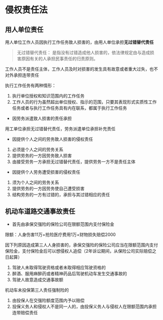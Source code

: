 # 侵权责任法 #

## 用人单位责任 ##

用人单位工作人员因执行工作任务致人损害的，由用人单位承担**无过错替代责任**

> 无过错替代责任： 是指没有过错造成他人损害的，依法律规定由与造成损害原因有关的人承担民事责任的归责原则。

工作人员不是责任主体，工作人员及时对损害的发生具有故意或者重大过失，也不对外承担连带责任

执行工作任务有两种情形：

1. 执行单位授权和知识范围内的工作任务
2. 工作人员的行为虽然超出单位授权、指示的范围，只要其表现形式实质性工作任务或者与执行工作任务具有内在联系，都属于执行工作任务

* 因劳务派遣致人损害的责任承担

用工单位承担无过错替代责任，劳务派遣单位承担补充责任


* 因提供个人之间的劳务致人损害的侵权责任

1. 必须是个人之间的劳务关系
2. 提供劳务的一方因劳务致人损害
3. 由接受劳务一方承担无过错替代责任，提供劳务一方不是责任主体

* 因提供个人劳务遭受损害的侵权责任

1. 须为个人之间的劳务关系
2. 提供劳务的一方因劳务使自己遭受损害
3. 结构劳务的一方有过错的，承担与其过错相应的责任

## 机动车道路交通事故责任 ##

* 首先由承保交强险的保险公司在限额范围内支付保险金

限额：人身伤害11万+抢险医疗费用1万+财物损失赔偿2000

因下列原因造成第三人人身损害的，承保交强险的保险公司应当在限额范围内支付保险金，支付保险金后可以想侵权人追偿（2年诉讼期间，从保险公司实际赔偿之日起算）

1. 驾驶人未取得驾驶资格或者未取得相应驾驶资格的
2. 醉酒、服用麻醉药或者精神药品后驾驶机动车发生交通事故的
3. 驾驶人故意造成交通事故额

机动车未投保第三人责任强制险的

1. 由投保人在交强险额度范围内予以赔偿
2. 投保义务人和侵权人不是同一人的，由投保义务人与侵权人在限额范围内承担连带赔偿责任












